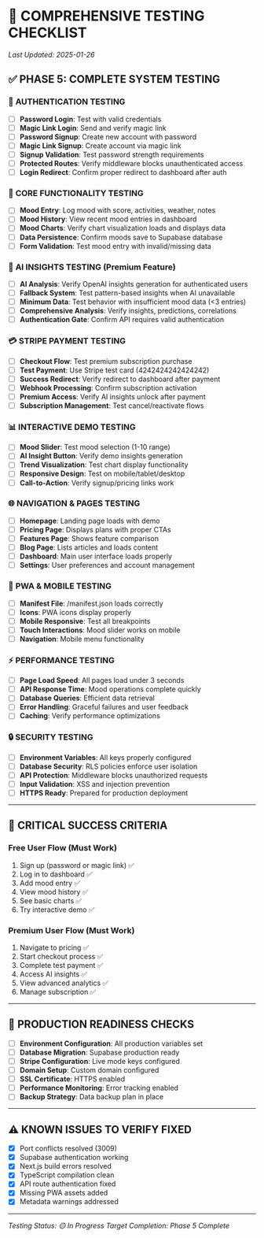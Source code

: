 # 🧪 COMPREHENSIVE TESTING CHECKLIST
*Last Updated: 2025-01-26*

## ✅ PHASE 5: COMPLETE SYSTEM TESTING

### 🔐 **AUTHENTICATION TESTING**
- [ ] **Password Login**: Test with valid credentials
- [ ] **Magic Link Login**: Send and verify magic link 
- [ ] **Password Signup**: Create new account with password
- [ ] **Magic Link Signup**: Create account via magic link
- [ ] **Signup Validation**: Test password strength requirements
- [ ] **Protected Routes**: Verify middleware blocks unauthenticated access
- [ ] **Login Redirect**: Confirm proper redirect to dashboard after auth

### 📱 **CORE FUNCTIONALITY TESTING**
- [ ] **Mood Entry**: Log mood with score, activities, weather, notes
- [ ] **Mood History**: View recent mood entries in dashboard
- [ ] **Mood Charts**: Verify chart visualization loads and displays data
- [ ] **Data Persistence**: Confirm moods save to Supabase database
- [ ] **Form Validation**: Test mood entry with invalid/missing data

### 🤖 **AI INSIGHTS TESTING** (Premium Feature)
- [ ] **AI Analysis**: Verify OpenAI insights generation for authenticated users
- [ ] **Fallback System**: Test pattern-based insights when AI unavailable
- [ ] **Minimum Data**: Test behavior with insufficient mood data (<3 entries)
- [ ] **Comprehensive Analysis**: Verify insights, predictions, correlations
- [ ] **Authentication Gate**: Confirm API requires valid authentication

### 💳 **STRIPE PAYMENT TESTING**
- [ ] **Checkout Flow**: Test premium subscription purchase
- [ ] **Test Payment**: Use Stripe test card (4242424242424242)
- [ ] **Success Redirect**: Verify redirect to dashboard after payment
- [ ] **Webhook Processing**: Confirm subscription activation
- [ ] **Premium Access**: Verify AI insights unlock after payment
- [ ] **Subscription Management**: Test cancel/reactivate flows

### 📊 **INTERACTIVE DEMO TESTING**
- [ ] **Mood Slider**: Test mood selection (1-10 range)
- [ ] **AI Insight Button**: Verify demo insights generation
- [ ] **Trend Visualization**: Test chart display functionality
- [ ] **Responsive Design**: Test on mobile/tablet/desktop
- [ ] **Call-to-Action**: Verify signup/pricing links work

### 🌐 **NAVIGATION & PAGES TESTING**
- [ ] **Homepage**: Landing page loads with demo
- [ ] **Pricing Page**: Displays plans with proper CTAs
- [ ] **Features Page**: Shows feature comparison
- [ ] **Blog Page**: Lists articles and loads content
- [ ] **Dashboard**: Main user interface loads properly
- [ ] **Settings**: User preferences and account management

### 📱 **PWA & MOBILE TESTING**
- [ ] **Manifest File**: /manifest.json loads correctly
- [ ] **Icons**: PWA icons display properly
- [ ] **Mobile Responsive**: Test all breakpoints
- [ ] **Touch Interactions**: Mood slider works on mobile
- [ ] **Navigation**: Mobile menu functionality

### ⚡ **PERFORMANCE TESTING**
- [ ] **Page Load Speed**: All pages load under 3 seconds
- [ ] **API Response Time**: Mood operations complete quickly
- [ ] **Database Queries**: Efficient data retrieval
- [ ] **Error Handling**: Graceful failures and user feedback
- [ ] **Caching**: Verify performance optimizations

### 🔒 **SECURITY TESTING**
- [ ] **Environment Variables**: All keys properly configured
- [ ] **Database Security**: RLS policies enforce user isolation
- [ ] **API Protection**: Middleware blocks unauthorized requests
- [ ] **Input Validation**: XSS and injection prevention
- [ ] **HTTPS Ready**: Prepared for production deployment

---

## 🎯 **CRITICAL SUCCESS CRITERIA**

### Free User Flow (Must Work)
1. Sign up (password or magic link) ✅
2. Log in to dashboard ✅ 
3. Add mood entry ✅
4. View mood history ✅
5. See basic charts ✅
6. Try interactive demo ✅

### Premium User Flow (Must Work)
1. Navigate to pricing ✅
2. Start checkout process ✅
3. Complete test payment ✅
4. Access AI insights ✅
5. View advanced analytics ✅
6. Manage subscription ✅

---

## 🚀 **PRODUCTION READINESS CHECKS**

- [ ] **Environment Configuration**: All production variables set
- [ ] **Database Migration**: Supabase production ready
- [ ] **Stripe Configuration**: Live mode keys configured
- [ ] **Domain Setup**: Custom domain configured
- [ ] **SSL Certificate**: HTTPS enabled
- [ ] **Performance Monitoring**: Error tracking enabled
- [ ] **Backup Strategy**: Data backup plan in place

---

## ⚠️ **KNOWN ISSUES TO VERIFY FIXED**

- [x] Port conflicts resolved (3009)
- [x] Supabase authentication working
- [x] Next.js build errors resolved
- [x] TypeScript compilation clean
- [x] API route authentication fixed
- [x] Missing PWA assets added
- [x] Metadata warnings addressed

---

*Testing Status: 🟡 In Progress*
*Target Completion: Phase 5 Complete*